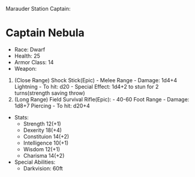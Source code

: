 Marauder Station Captain:
# Captain Nebula
 * Race: Dwarf
 * Health: 25
 * Armor Class: 14
 * Weapon: 
  1. (Close Range) Shock Stick(Epic)
    - Melee Range
    - Damage: 1d4+4 Lightning
    - To hit: d20
    - Special Effect: 1d4+2 to stun for 2 turns(strength saving throw)
  2. (Long Range) Field Survival Rifle(Epic):
    - 40-60 Foot Range
    - Damage: 1d8+7 Piercing
    - To hit: d20+4
 * Stats:
    - Strength 12(+1)
    - Dexerity 18(+4)
    - Constituion 14(+2)
    - Intelligence 10(+1)
    - Wisdom 12(+1)
    - Charisma 14(+2)
 * Special Abilities:
    - Darkvision: 60ft